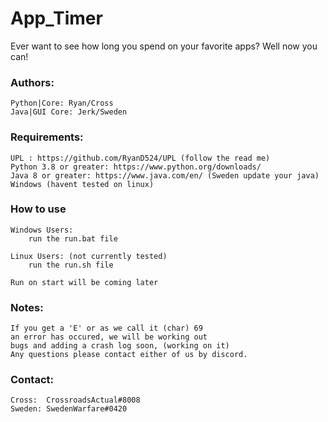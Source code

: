 # App_Timer
Ever want to see how long you spend on your favorite apps? Well now you can!

### Authors:
    Python|Core: Ryan/Cross 
    Java|GUI Core: Jerk/Sweden

### Requirements:
    UPL : https://github.com/RyanD524/UPL (follow the read me)
    Python 3.8 or greater: https://www.python.org/downloads/
    Java 8 or greater: https://www.java.com/en/ (Sweden update your java)
    Windows (havent tested on linux)

### How to use
    Windows Users:
        run the run.bat file

    Linux Users: (not currently tested)
        run the run.sh file

    Run on start will be coming later

### Notes:
    If you get a 'E' or as we call it (char) 69
    an error has occured, we will be working out
    bugs and adding a crash log soon, (working on it)
    Any questions please contact either of us by discord.


### Contact:
    Cross:  CrossroadsActual#8008
    Sweden: SwedenWarfare#0420
